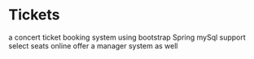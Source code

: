 # Tickets
a concert ticket booking system
using bootstrap Spring  mySql
support select seats online
offer a manager system as well
